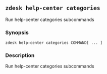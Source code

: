 ## `zdesk help-center categories`

Run help-center categories subcommands

### Synopsis

    zdesk help-center categories COMMAND[ ... ]

### Description

Run help-center categories subcommands

